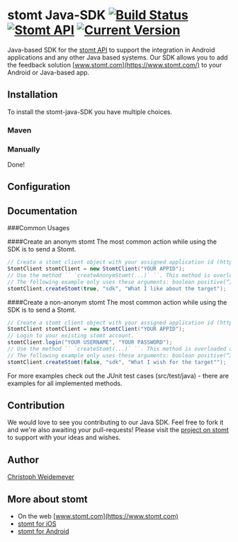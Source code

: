 # stomt Java-SDK [![Build Status](https://travis-ci.org/stomt/stomt-java-sdk.svg?branch=master)](https://travis-ci.org/stomt/stomt-java-sdk) [![Stomt API](https://img.shields.io/badge/stomt-v2.1.X-brightgreen.svg)](https://rest.stomt.com/) [![Current Version](https://img.shields.io/badge/version-beta-blue.svg)](https://github.com/stomt/sdk-java)

Java-based SDK for the [stomt API](https://rest.stomt.com/) to support the integration in Android applications and any other Java based systems. Our SDK allows you to add the feedback solution [www.stomt.com](https://www.stomt.com/) to your Android or Java-based app. 

## Installation

To install the stomt-java-SDK you have multiple choices.

### Maven


### Manually

Done!

## Configuration

## Documentation

###Common Usages

####Create an anonym stomt
The most common action while using the SDK is to send a Stomt.
```Java
// Create a stomt client object with your assigned application id (https://www.stomt.com/dev/apps).
StomtClient stomtClient = new StomtClient("YOUR APPID");
// Use the method `` `createAnonymStomt(...)` ``. This method is overloaded and can be used with different arguments.
// The following example only uses these arguments: boolean positive(“I wish”: positive=false and “I like”: positive=true), String targetID, String stomtText.
stomtClient.createStomt(true, "sdk", "What I like about the target");
```

####Create a non-anonym stomt
The most common action while using the SDK is to send a Stomt.
```Java
// Create a stomt client object with your assigned application id (https://www.stomt.com/dev/apps).
StomtClient stomtClient = new StomtClient("YOUR APPID");
// Login to your existing stomt account.
stomtClient.login("YOUR USERNAME", "YOUR PASSWORD");
// Use the method `` `createStomt(...)` ``. This method is overloaded and can be used with different arguments.
// The following example only uses these arguments: boolean positive(“I wish”: positive=false and “I like”: positive=true), String targetID, String stomtText.
stomtClient.createStomt(false, "sdk", "What I wish for the target"");
```
For more examples check out the JUnit test cases (src/test/java) - there are examples for all implemented methods.

## Contribution

We would love to see you contributing to our Java SDK. Feel free to fork it and we're also awaiting your pull-requests! Please visit the [project on stomt](https://www.stomt.com/sdk) to support with your ideas and wishes.

## Author

[Christoph Weidemeyer](https://github.com/ChrisWe)

## More about stomt

* On the web [www.stomt.com](https://www.stomt.com)
* [stomt for iOS](http://stomt.co/ios)
* [stomt for Android](http://stomt.co/android)
